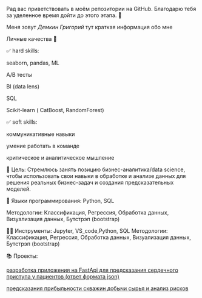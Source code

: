 Рад вас приветствовать в моём репозитории на GitHub. Благодарю тебя за уделенное время дойти до этого этапа. 👋


Меня зовут *Демкин Григорий* тут краткая информация обо мне


Личные качества 🤗

:white_check_mark: hard skills:

seaborn, pandas, ML

A/B тесты

BI (data lens)

SQL

Scikit-learn ( CatBoost, RandomForest)

:white_check_mark: soft skills:

коммуникативные навыки

умение работать в команде

критическое и аналитическое мышление

🎯 Цель:  Стремлюсь занять позицию бизнес-аналитика/data science, чтобы использовать свои навыки в обработке и анализе данных для решения реальных бизнес-задач и создания предсказательных моделей.

:snake: Языки программирования: Python, SQL

Методологии: Классификация, Регрессия, Обработка данных, Визуализация данных, Бутстрэп (bootstrap)

👨‍💻 Инструменты:  Jupyter, VS_code,Python, SQL Методологии: Классификация, Регрессия, Обработка данных, Визуализация данных, Бутстрэп (bootstrap)

📚	Проекты:

[разработка приложения на FastApi для предсказания сердечного приступа у пациентов (ответ формата json)](https://github.com/demkingm/pet-projects/tree/master/Desktop/master)

[предсказания прибыльности скважин добычи сырья и анализ рисков](https://github.com/demkingm/pet-projects/tree/master/regression_model)


